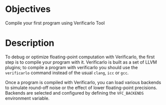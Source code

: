 # Objectives
Compile your first program using Verificarlo Tool

# Description
To debug or optimize floating-point computation with Verificarlo, the first step is to compile your program with it. Verificarlo is built as a set of LLVM plugins; to compile a program with verificarlo you should use the `verificarlo` command instead of the usual `clang`, `icc` or `gcc`.

Once a program is compiled with Verificarlo, you can load various backends to
simulate round-off noise or the effect of lower floating-point precisions. Backends are selected and configured by defining the `VFC_BACKENDS` environment variable.